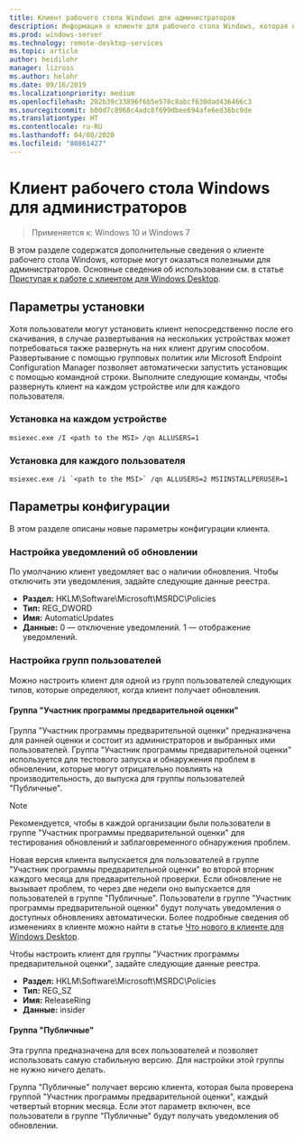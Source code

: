 ```yaml
---
title: Клиент рабочего стола Windows для администраторов
description: Информация о клиенте для рабочего стола Windows, которая в основном будет полезна для администраторов.
ms.prod: windows-server
ms.technology: remote-desktop-services
ms.topic: article
author: heidilohr
manager: lizross
ms.author: helohr
ms.date: 09/16/2019
ms.localizationpriority: medium
ms.openlocfilehash: 202b39c33896f6b5e570c8abcf630dad436466c3
ms.sourcegitcommit: b00d7c8968c4adc8f699dbee694afe6ed36bc9de
ms.translationtype: HT
ms.contentlocale: ru-RU
ms.lasthandoff: 04/08/2020
ms.locfileid: "80861427"
---
```

# <a name="windows-desktop-client-for-admins"></a>Клиент рабочего стола Windows для администраторов

>Применяется к: Windows 10 и Windows 7

В этом разделе содержатся дополнительные сведения о клиенте рабочего стола Windows, которые могут оказаться полезными для администраторов. Основные сведения об использовании см. в статье [Приступая к работе с клиентом для Windows Desktop](windowsdesktop.md).

## <a name="installation-options"></a>Параметры установки

Хотя пользователи могут установить клиент непосредственно после его скачивания, в случае развертывания на нескольких устройствах может потребоваться также развернуть на них клиент другим способом. Развертывание с помощью групповых политик или Microsoft Endpoint Configuration Manager позволяет автоматически запустить установщик с помощью командной строки. Выполните следующие команды, чтобы развернуть клиент на каждом устройстве или для каждого пользователя.

### <a name="per-device-installation"></a>Установка на каждом устройстве

```
msiexec.exe /I <path to the MSI> /qn ALLUSERS=1
```

### <a name="per-user-installation"></a>Установка для каждого пользователя

```
msiexec.exe /i `<path to the MSI>` /qn ALLUSERS=2 MSIINSTALLPERUSER=1
```

## <a name="configuration-options"></a>Параметры конфигурации

В этом разделе описаны новые параметры конфигурации клиента.

### <a name="configure-update-notifications"></a>Настройка уведомлений об обновлении

По умолчанию клиент уведомляет вас о наличии обновления. Чтобы отключить эти уведомления, задайте следующие данные реестра.

- **Раздел:** HKLM\Software\Microsoft\MSRDC\Policies
- **Тип:** REG_DWORD
- **Имя:** AutomaticUpdates
- **Данные:** 0 — отключение уведомлений. 1 — отображение уведомлений.

### <a name="configure-user-groups"></a>Настройка групп пользователей

Можно настроить клиент для одной из групп пользователей следующих типов, которые определяют, когда клиент получает обновления.

#### <a name="insider-group"></a>Группа "Участник программы предварительной оценки"

Группа "Участник программы предварительной оценки" предназначена для ранней оценки и состоит из администраторов и выбранных ими пользователей. Группа "Участник программы предварительной оценки" используется для тестового запуска и обнаружения проблем в обновлении, которые могут отрицательно повлиять на производительность, до выпуска для группы пользователей "Публичные".

> [!NOTE]
> Рекомендуется, чтобы в каждой организации были пользователи в группе "Участник программы предварительной оценки" для тестирования обновлений и заблаговременного обнаружения проблем.

Новая версия клиента выпускается для пользователей в группе "Участник программы предварительной оценки" во второй вторник каждого месяца для предварительной проверки. Если обновление не вызывает проблем, то через две недели оно выпускается для пользователей в группе "Публичные". Пользователи в группе "Участник программы предварительной оценки" будут получать уведомления о доступных обновлениях автоматически. Более подробные сведения об изменениях в клиенте можно найти в статье [Что нового в клиенте для Windows Desktop](windowsdesktop-whatsnew.md).

Чтобы настроить клиент для группы "Участник программы предварительной оценки", задайте следующие данные реестра.

- **Раздел:** HKLM\Software\Microsoft\MSRDC\Policies
- **Тип:** REG_SZ
- **Имя:** ReleaseRing
- **Данные:** insider

#### <a name="public-group"></a>Группа "Публичные"

Эта группа предназначена для всех пользователей и позволяет использовать самую стабильную версию. Для настройки этой группы не нужно ничего делать.

Группа "Публичные" получает версию клиента, которая была проверена группой "Участник программы предварительной оценки", каждый четвертый вторник месяца. Если этот параметр включен, все пользователи в группе "Публичные" будут получать уведомления об обновлении.
